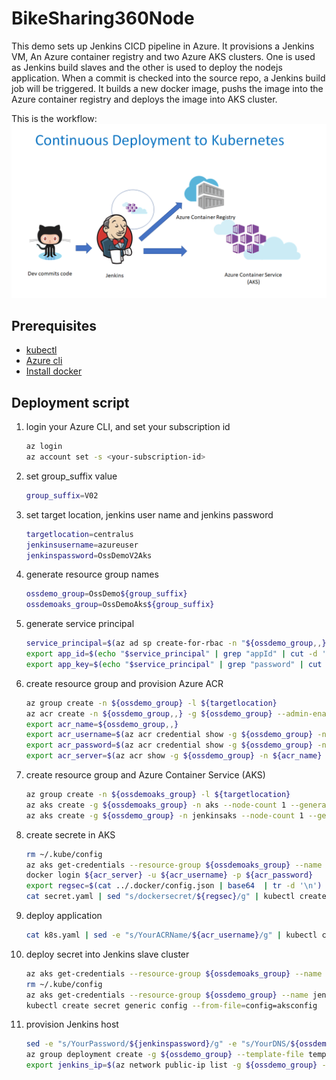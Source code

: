 # BikeSharing360Node  
   This demo sets up Jenkins CICD pipeline in Azure. It provisions a Jenkins VM, An Azure container registry and two Azure AKS clusters. One is used as Jenkins build slaves and the other is used to deploy the nodejs application. When a commit is checked into the source repo, a Jenkins build job will be triggered. It builds a new docker image, pushs the image into the Azure container registry and deploys the image into AKS cluster.  
   
   This is the workflow:  
   ![Resource List](workflow.png)

## Prerequisites
* [kubectl](https://kubernetes.io/docs/tasks/tools/install-kubectl/)  
* [Azure cli](https://docs.microsoft.com/en-us/cli/azure/install-azure-cli-apt?view=azure-cli-latest)  
* [Install docker](https://docs.docker.com/install/linux/docker-ce/ubuntu/)  

## Deployment script
1. login your Azure CLI, and set your subscription id
    ```bash
    az login
    az account set -s <your-subscription-id>
    ```

1. set group_suffix value
    ```bash
    group_suffix=V02  
    ```
1. set target location, jenkins user name and jenkins password
    ```bash
    targetlocation=centralus  
    jenkinsusername=azureuser  
    jenkinspassword=OssDemoV2Aks  
    ```

1. generate resource group names
    ```bash
    ossdemo_group=OssDemo${group_suffix}  
    ossdemoaks_group=OssDemoAks${group_suffix}  
    ```

1. generate service principal
    ```bash
    service_principal=$(az ad sp create-for-rbac -n "${ossdemo_group,,}")  
    export app_id=$(echo "$service_principal" | grep "appId" | cut -d '"' -f4)  
    export app_key=$(echo "$service_principal" | grep "password" | cut -d '"' -f4)  
    ```

1. create resource group and provision Azure ACR
    ```bash
    az group create -n ${ossdemo_group} -l ${targetlocation}  
    az acr create -n ${ossdemo_group,,} -g ${ossdemo_group} --admin-enabled true --sku Standard  
    export acr_name=${ossdemo_group,,}  
    export acr_username=$(az acr credential show -g ${ossdemo_group} -n ${acr_name} --query username | tr -d '"')  
    export acr_password=$(az acr credential show -g ${ossdemo_group} -n ${acr_name} --query passwords[0].value | tr -d '"')  
    export acr_server=$(az acr show -g ${ossdemo_group} -n ${acr_name} --query loginServer | tr -d '"')  
    ```

1. create resource group and Azure Container Service (AKS)
    ```bash
    az group create -n ${ossdemoaks_group} -l ${targetlocation}  
    az aks create -g ${ossdemoaks_group} -n aks --node-count 1 --generate-ssh-keys  
    az aks create -g ${ossdemo_group} -n jenkinsaks --node-count 1 --generate-ssh-keys  
    ```

1. create secrete in AKS
    ```bash
    rm ~/.kube/config  
    az aks get-credentials --resource-group ${ossdemoaks_group} --name aks --admin  
    docker login ${acr_server} -u ${acr_username} -p ${acr_password}  
    export regsec=$(cat ../.docker/config.json | base64  | tr -d '\n')  
    cat secret.yaml | sed "s/dockersecret/${regsec}/g" | kubectl create -f -  
    ```

1. deploy application
    ```bash
    cat k8s.yaml | sed -e "s/YourACRName/${acr_username}/g" | kubectl create -f -  
    ```

1. deploy secret into Jenkins slave cluster
    ```bash
    az aks get-credentials --resource-group ${ossdemoaks_group} --name aks --admin --file aksconfig  
    rm ~/.kube/config  
    az aks get-credentials --resource-group ${ossdemo_group} --name jenkinsaks --admin  
    kubectl create secret generic config --from-file=config=aksconfig  
    ```

1. provision Jenkins host
    ```bash
    sed -e "s/YourPassword/${jenkinspassword}/g" -e "s/YourDNS/${ossdemo_group,,}/g" -e "s/YourRGName/${ossdemo_group}/g" -e "s/YourSPId/${app_id}/g" -e "s/YourSPSecret/${app_key}/g" -e "s/YourACRName/${acr_username}/g" -e "s/YourACRPassword/${acr_password//'/'/'\/'}/g" parameters.json > parameters2.json  
    az group deployment create -g ${ossdemo_group} --template-file template.json --parameters @parameters2.json  
    export jenkins_ip=$(az network public-ip list -g ${ossdemo_group} --query [0].ipAddress | tr -d '"')  
    ```
